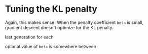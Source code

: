 # Tuning the KL penalty


Again, this makes sense: When the penalty coefficient `beta` is small,
gradient descent doesn't optimize for the KL penalty.

last generation for each

optimal value of `beta`
is
somewhere between
